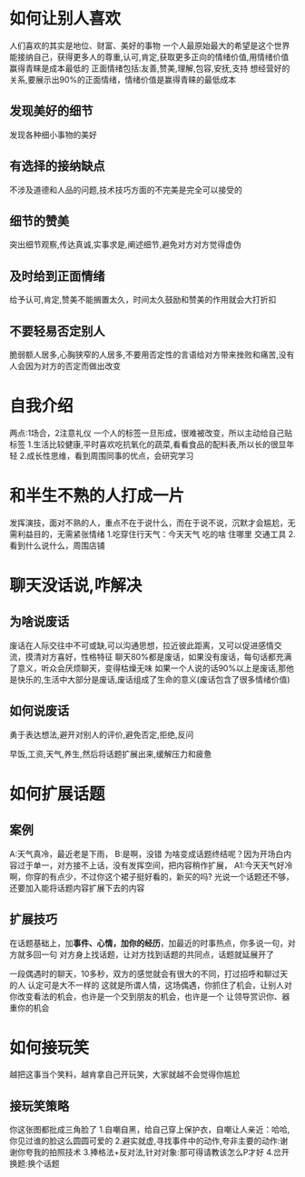 # 如何让别人喜欢
人们喜欢的其实是地位、财富、美好的事物
一个人最原始最大的希望是这个世界能接纳自己，获得更多人的尊重,认可,肯定,获取更多正向的情绪价值,用情绪价值赢得青睐是成本最低的
正面情绪包括:友善,赞美,理解,包容,安抚,支持
想经营好的关系,要展示出90%的正面情绪，情绪价值是赢得青睐的最低成本
## 发现美好的细节
发现各种细小事物的美好
## 有选择的接纳缺点
不涉及道德和人品的问题,技术技巧方面的不完美是完全可以接受的

## 细节的赞美
突出细节观察,传达真诚,实事求是,阐述细节,避免对方对方觉得虚伪

## 及时给到正面情绪
给予认可,肯定,赞美不能搁置太久，时间太久鼓励和赞美的作用就会大打折扣

## 不要轻易否定别人
脆弱额人居多,心胸狭窄的人居多,不要用否定性的言语给对方带来挫败和痛苦,没有人会因为对方的否定而做出改变

# 自我介绍
两点:1场合，2注意礼仪
一个人的标签一旦形成，很难被改变，所以主动给自己贴标签
1.生活比较健康,平时喜欢吃抗氧化的蔬菜,看看食品的配料表,所以长的很显年轻
2.成长性思维，看到周围同事的优点，会研究学习

# 和半生不熟的人打成一片
发挥演技，面对不熟的人，重点不在于说什么，而在于说不说，沉默才会尴尬，无需利益目的，无需紧张情绪
1.吃穿住行天气：今天天气 吃的啥 住哪里 交通工具
2.看到什么说什么，周围店铺

# 聊天没话说,咋解决
## 为啥说废话
废话在人际交往中不可或缺,可以沟通思想，拉近彼此距离，又可以促进感情交流，摸清对方喜好，性格特征
聊天80%都是废话，如果没有废话，每句话都充满了意义，听众会厌烦聊天，变得枯燥无味
如果一个人说的话90%以上是废话,那他是快乐的,生活中大部分是废话,废话组成了生命的意义(废话包含了很多情绪价值)
## 如何说废话
勇于表达想法,避开对别人的评价,避免否定,拒绝,反问

早饭,工资,天气,养生,然后将话题扩展出来,缓解压力和疲惫

# 如何扩展话题
## 案例
A:天气真冷，最近老是下雨，
B:是啊，没错
为啥变成话题终结呢？因为开场白内容过于单一，对方接不上话，没有发挥空间，把内容稍作扩展，
A1:今天天气好冷啊，你穿的有点少，不过你这个裙子挺好看的，新买的吗?
光说一个话题还不够，还要加入能将话题内容扩展下去的内容

## 扩展技巧
在话题基础上，加**事件、心情，加你的经历**，加最近的时事热点，你多说一句，对方就多回一句
对方身上找话题，让对方找到话题的共同点，话题就延展开了

一段偶遇时的聊天，10多秒，双方的感觉就会有很大的不同，打过招呼和聊过天的人 认定可是大不一样的
这就是所谓人情，这场偶遇，你抓住了机会，让别人对你改变看法的机会，也许是一个交到朋友的机会，也许是一个
让领导赏识你、器重你的机会

# 如何接玩笑
越把这事当个笑料，越肯拿自己开玩笑，大家就越不会觉得你尴尬
## 接玩笑策略
你这张图都批成三角脸了
1.自嘲自黑，给自己穿上保护衣，自嘲让人亲近：哈哈,你见过谁的脸这么圆圆可爱的
2.避实就虚,寻找事件中的动作,夸非主要的动作:谢谢你夸我的拍照技术
3.捧格法+反对法,针对对象:那可得请教该怎么P才好
4.岔开换题:换个话题

